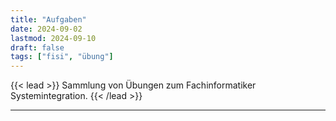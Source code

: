```yaml
---
title: "Aufgaben"
date: 2024-09-02
lastmod: 2024-09-10
draft: false
tags: ["fisi", "übung"]
---
```


{{< lead >}}
Sammlung von Übungen zum Fachinformatiker Systemintegration.
{{< /lead >}}

---
